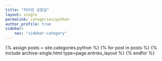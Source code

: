 ```yaml
---
title: "파이썬 실험실"
layout: single
permalink: categories/python
author_profile: true
sidebar:                  
    nav: "sidebar-category"
---
```


 {% assign posts = site.categories.python %}
 {% for post in posts %} {% include archive-single.html type=page.entries_layout %} {% endfor %}

